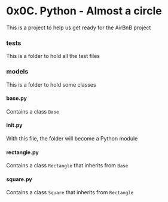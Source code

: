 # 0x0C. Python - Almost a circle

This is a project to help us get ready for the AirBnB project

### tests
This is a folder to hold all the test files

### models
This is a folder to hold some classes

#### base.py
Contains a class `Base`

#### __init__.py
With this file, the folder will become a Python module

#### rectangle.py
Contains a class `Rectangle` that inherits from `Base`

#### square.py
Contains a class `Square` that inherits from `Rectangle`

